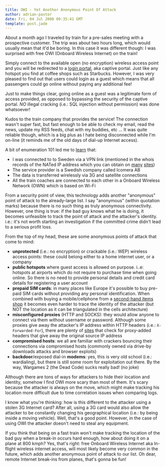 ```yaml
---
title: OWI - Yet Another Anonymous Point Of Attack
author: adrian-pastor
date: Fri, 04 Jul 2008 09:35:41 GMT
template: post.jade
---
```


About a month ago I traveled by train for a pre-sales meeting with a prospective customer. The trip was about two hours long, which would usually mean that it'd be boring. In this case it was different though: I was surprised with free OWI (Onboard Wireless Internet) on the train!

Simply connect to the available open (no encryption) wireless access point and you will be redirected to a [login portal](http://www.icomera.com/files/portal.jpg), aka captive portal. Just like any hotspot you find at coffee shops such as Starbucks. However, I was very pleased to find out that users could login as a guest which means that all passengers could go online without paying any additional fee!

Just to make things clear, going online as a guest was a legitimate form of access provided, as opposed to bypassing the security of the captive portal. _NO_ illegal cracking (i.e.: SQL injection without permission) was done whatsoever!

Kudos to the train company that provides the service! The connection wasn't super fast, but fast enough to be able to check my email, read the news, update my RSS feeds, chat with my buddies, etc ... It was quite reliable though, which is a big plus as I hate being disconnected while I'm on-line (it reminds me of the old days of dial-up Internet access).

A bit of enumeration 101 led me to [learn](http://www.icomera.com/products/ims) that:

* I was connected to to Sweden via a VPN link (mentioned in the whois records of the NATed IP address which you can obtain on [many](http://www.ipchicken.com) [sites](http://www.whatismyip.org))
* The service provider is a Swedish company called Icomera AB
* The data is transferred wirelessly via 3G and satellite connections
* All the train coaches are connected to each other in a Onboard Wireless Network (OWN) which is based on Wi-Fi

From a security point of view, this technology adds another "anonymous" point of attack to the already-large list. I say "anonymous" (within quotation marks) because there is no such thing as truly anonymous connectivity. However, one thing is true: if the bad guy knows what he is doing, it becomes unfeasible to track the point of attack and the attacker's identity. i.e.: it's not worth starting an investigation if the committed crime didn't lead to a serious profit loss.

From the top of my head, these are some anonymous points of attack that come to mind:

* **unprotected** (i.e.: no encryption) or crackable (i.e.: WEP) wireless access points: these could belong either to a home internet user, or a company
* **public hotspots** where guest access is allowed on purpose. i..e: hotspots at airports which do not require to purchase time when going online. So there is no need to provide personal details and credit card details for registering a user account
* **prepaid SIM cards**: in many places like Europe it's possible to buy pre-paid SIM cards without providing any personal identification. When combined with buying a mobile/cellphone from a [second-hand items shop](http://www.cex.co.uk) it becomes even harder to trace the identity of the attacker (but NOT the location as it can be triangulated in the cells architecture)
* **misconfigured proxies** (HTTP and SOCKS): they would allow anyone to connect via them without username or password. Although some proxies give away the attacker's IP address within HTTP headers (i.e.: `X-Forwarded-For`), there are plenty of [sites](http://www.freeproxy.ru/en/free_proxy/info_about_you.htm) that check for proxy-added headers that give away the original source IP address
* **compromised hosts**: we all are familiar with crackers bouncing their connections via compromised hosts (commonly owned via drive-by downloads attacks and browser exploits)
* **backdoor**/exposed dial-in **modems**: yes, this is very old school (i.e.: wardialing), but there is still some room for exploitation out there. By the way, Wargames 2 (the Dead Code) sucks really bad! (no joke)

Although there are tons of ways for attackers to hide their location and identity, somehow I find OWI more scary than most of them. It's scary because the attacker is always on the move, which might make tracking his location more difficult due to time correlation issues when comparing logs.

I know what you're thinking: how is this different to the attacker using a stolen 3G Internet card? After all, using a 3G card would also allow the attacker to be constantly changing his geographical location (i.e.: by being inside a moving vehicle). Well, that's a good point. However, in the case of using OWI the attacker doesn't need to steal any equipment.

If you think that being on a fast train won't make tracking the location of the bad guy when a break-in occurs hard enough, how about doing it on a plane at 800 kmph? Yes, that's right: free Onboard Wireless Internet aka In-flight wireless internet access, will most likely become very common in the future, which adds another anonymous point of attack to our list. Oh dear, remote Internet break-ins from planes, that's gonna be fun!
